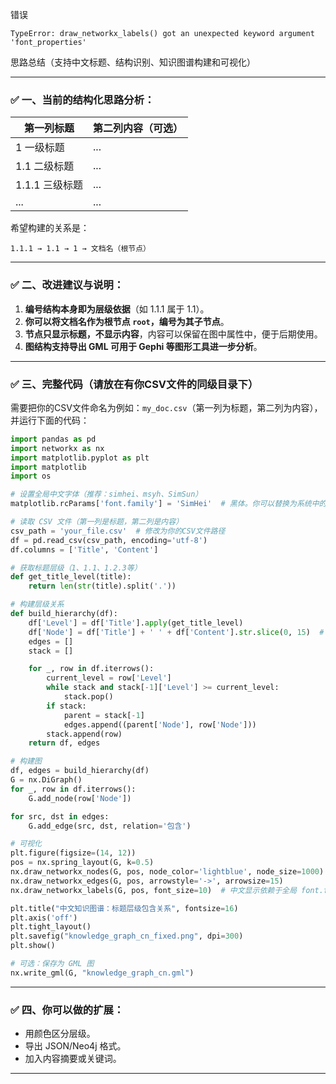 错误
```
TypeError: draw_networkx_labels() got an unexpected keyword argument 'font_properties'
```
思路总结（支持中文标题、结构识别、知识图谱构建和可视化）

---

### ✅ 一、当前的结构化思路分析：

| 第一列标题      | 第二列内容（可选） |
| ---------- | --------- |
| 1 一级标题     | ...       |
| 1.1 二级标题   | ...       |
| 1.1.1 三级标题 | ...       |
| ...        | ...       |

希望构建的关系是：

```
1.1.1 → 1.1 → 1 → 文档名（根节点）
```

---

### ✅ 二、改进建议与说明：

1. **编号结构本身即为层级依据**（如 1.1.1 属于 1.1）。
2. **你可以将文档名作为根节点 `root`，编号为其子节点**。
3. **节点只显示标题，不显示内容**，内容可以保留在图中属性中，便于后期使用。
4. **图结构支持导出 GML 可用于 Gephi 等图形工具进一步分析**。

---

### ✅ 三、完整代码（请放在有你CSV文件的同级目录下）

需要把你的CSV文件命名为例如：`my_doc.csv`（第一列为标题，第二列为内容），并运行下面的代码：

```python
import pandas as pd
import networkx as nx
import matplotlib.pyplot as plt
import matplotlib
import os

# 设置全局中文字体（推荐：simhei、msyh、SimSun）
matplotlib.rcParams['font.family'] = 'SimHei'  # 黑体。你可以替换为系统中的其他中文字体

# 读取 CSV 文件（第一列是标题，第二列是内容）
csv_path = 'your_file.csv'  # 修改为你的CSV文件路径
df = pd.read_csv(csv_path, encoding='utf-8')
df.columns = ['Title', 'Content']

# 获取标题层级（1、1.1、1.2.3等）
def get_title_level(title):
    return len(str(title).split('.'))

# 构建层级关系
def build_hierarchy(df):
    df['Level'] = df['Title'].apply(get_title_level)
    df['Node'] = df['Title'] + ' ' + df['Content'].str.slice(0, 15)  # 每个节点显示前15个字符内容
    edges = []
    stack = []

    for _, row in df.iterrows():
        current_level = row['Level']
        while stack and stack[-1]['Level'] >= current_level:
            stack.pop()
        if stack:
            parent = stack[-1]
            edges.append((parent['Node'], row['Node']))
        stack.append(row)
    return df, edges

# 构建图
df, edges = build_hierarchy(df)
G = nx.DiGraph()
for _, row in df.iterrows():
    G.add_node(row['Node'])

for src, dst in edges:
    G.add_edge(src, dst, relation='包含')

# 可视化
plt.figure(figsize=(14, 12))
pos = nx.spring_layout(G, k=0.5)
nx.draw_networkx_nodes(G, pos, node_color='lightblue', node_size=1000)
nx.draw_networkx_edges(G, pos, arrowstyle='->', arrowsize=15)
nx.draw_networkx_labels(G, pos, font_size=10)  # 中文显示依赖于全局 font.family 设置

plt.title("中文知识图谱：标题层级包含关系", fontsize=16)
plt.axis('off')
plt.tight_layout()
plt.savefig("knowledge_graph_cn_fixed.png", dpi=300)
plt.show()

# 可选：保存为 GML 图
nx.write_gml(G, "knowledge_graph_cn.gml")

```

---

### ✅ 四、你可以做的扩展：

* 用颜色区分层级。
* 导出 JSON/Neo4j 格式。
* 加入内容摘要或关键词。

---
